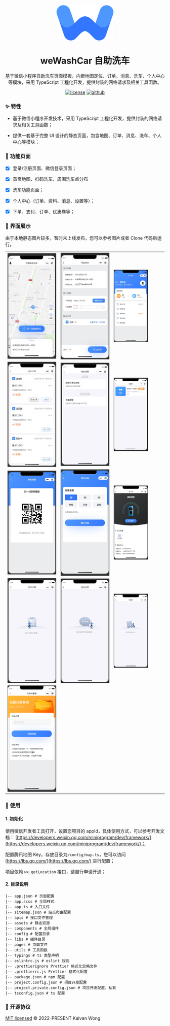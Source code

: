 <div align="center">
  <a href="https://github.com/kaivanwong/we-wash-car" target="_blank">
    <img width="180" src="./assets/logo.svg"/>
  </a>
</div>

<div align="center">
  <h1>weWashCar 自助洗车</h1>
  <div>
  
  基于微信小程序自助洗车页面模板，内嵌地图定位、订单、消息、洗车、个人中心等模块，采用 TypeScript 工程化开发，提供封装的网络请求及相关工具函数。

[![license](https://img.shields.io/github/license/kaivanwong/we-wash-car)](./LICENSE)
[![github](https://img.shields.io/github/package-json/v/kaivanwong/we-wash-car)](https://github.com/kaivanwong/we-wash-car)

  </div>
</div>

### ✨ 特性

- 基于微信小程序开发技术，采用 TypeScript 工程化开发，提供封装的网络请求及相关工具函数；

- 提供一套基于完整 UI 设计的静态页面，包含地图、订单、消息、洗车、个人中心等模块；

### 📌 功能页面

- [x] 登录/注册页面、微信登录页面；

- [x] 首页地图、扫码洗车、周围洗车点分布

- [x] 洗车功能页面；

- [x] 个人中心（订单、资料、消息、设置等）；

- [x] 下单、支付、订单、优惠卷等；

### 🌰 界面展示

由于本地静态图片较多，暂时未上线发布，您可以参考图片或者 Clone 代码后运行。

<table>
    <tr>
        <td style="width:33%"><img width="100%" src="./.readme/home.jpg"></td>
        <td style="width:33%"><img width="100%" src="./.readme/submit.jpg"></td>
        <td style="width:33%"><img width="70%" src="./.readme/mine.jpg"></td>
    </tr>
    <tr>
        <td style="width:33%"><img width="100%" src="./.readme/order.jpg"></td>
        <td style="width:33%"><img width="100%" src="./.readme/message.jpg"></td>
        <td style="width:33%"><img width="70%" src="./.readme/discount.jpg"></td>
    </tr>
    <tr>
        <td style="width:33%"><img width="100%" src="./.readme/service.jpg"></td>
        <td style="width:33%"><img width="100%" src="./.readme/pay.jpg"></td>
        <td style="width:33%"><img width="70%" src="./.readme/wash.jpg"></td>
    </tr>
    <tr>
        <td style="width:33%"><img width="100%" src="./.readme/no-order.jpg"></td>
        <td style="width:33%"><img width="100%" src="./.readme/no-message.jpg"></td>
        <td style="width:33%"><img width="70%" src="./.readme/no-discount.jpg"></td>
    </tr>
    <tr>
        <td style="width:33%"><img width="100%" src="./.readme/discount-exchange.jpg"></td>
    </tr>
</table>

### 🌈 使用

#### 1. 初始化

使用微信开发者工具打开，设置您项目的 appId，具体使用方式，可以参考开发文档： [https://developers.weixin.qq.com/miniprogram/dev/framework/](https://developers.weixin.qq.com/miniprogram/dev/framework/)；

配置腾讯地图 Key，存放目录为`/config/map.ts`，您可以访问 [https://lbs.qq.com/](https://lbs.qq.com/) 进行配置；

项目依赖 `wx.getLocation` 接口，请自行申请开通；

#### 2. 目录说明

```
|-- app.json # 页面配置
|-- app.scss # 全局样式
|-- app.ts # 入口文件
|-- sitemap.json # 站点爬虫配置
|-- apis # 接口文件管理
|-- assets # 静态资源
|-- components # 全局组件
|-- config # 配置目录
|-- libs # 插件目录
|-- pages # 页面文件
|-- utils # 工具函数
|-- typings # ts 类型声明
|-- eslintrc.js # eslint 规则
|-- .prettierignore Prettier 格式化忽略文件
|-- .prettierrc.js Prettier 格式化配置
|-- package.json # npm 配置
|-- project.config.json # 项目开发配置
|-- project.private.config.json # 项目开发配置，私有
|-- tsconfig.json # ts 配置
```

### 🧣 开源协议

[MIT licensed](./LICENSE) © 2022-PRESENT Kaivan Wong
